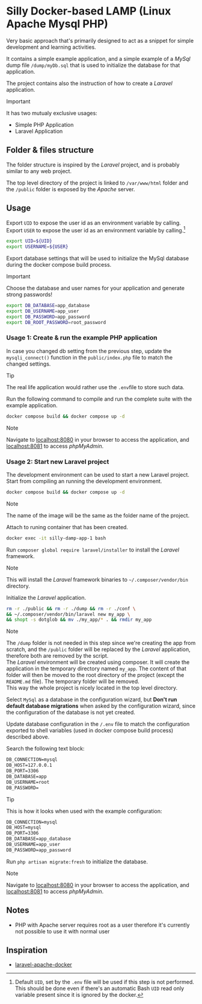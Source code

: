 # Silly Docker-based LAMP (Linux Apache Mysql PHP)

Very basic approach that's primarily designed to act as a snippet for simple
development and learning activities.

It contains a simple example application, and a simple example of a _MySql_
dump file `/dump/myDb.sql` that is used to initialize the database for that
application.

The project contains also the instruction of how to create a _Laravel_ application.

> [!IMPORTANT]
> It has two mutualy exclusive usages:
> - Simple PHP Application
> - Laravel Application

## Folder & files structure

The folder structure is inspired by the _Laravel_ project, and is probably
similar to any web project.

The top level directory of the project is linked to `/var/www/html` folder
and the `/public` folder is exposed by the _Apache_ server.

## Usage

Export `UID` to expose the user id as an environment variable by calling.
Export `USER` to expose the user id as an environment variable by calling.[^1]

```sh
export UID=${UID}
export USERNAME=${USER}
```

Export database settings that will be used to initialize the MySql database
during the docker compose build process.

> [!IMPORTANT]
> Choose the database and user names for your application and generate
> strong passwords!

```sh
export DB_DATABASE=app_database
export DB_USERNAME=app_user
export DB_PASSWORD=app_password
export DB_ROOT_PASSWORD=root_password
```

### Usage 1: Create & run the example PHP application

In case you changed db setting from the previous step, update the `mysqli_connect()` function in the
`public/index.php` file to match the changed settings.

> [!TIP]
> The real life application would rather use the `.env`file to store such data.

Run the following command to compile and run the complete suite with the example
application.

```sh
docker compose build && docker compose up -d
```

> [!NOTE]
> Navigate to [localhost:8080](localhost:8080) in your browser to access the
> application, and [localhost:8081](localhost:8081) to access _phpMyAdmin_.

### Usage 2: Start new Laravel project

The development environment can be used to start a new Laravel project. Start
from compiling an running the development environment.

```sh
docker compose build && docker compose up -d
```

> [!NOTE]
> The name of the image will be the same as the folder name of the project.

Attach to runing container that has been created.

```sh
docker exec -it silly-damp-app-1 bash
```

Run `composer global require laravel/installer` to install the _Laravel_ framework.

> [!NOTE]
> This will install the _Laravel_ framework binaries to `~/.composer/vendor/bin`
> directory.

Initialize the _Laravel_ application.

```sh
rm -r ./public && rm -r ./dump && rm -r ./conf \
&& ~/.composer/vendor/bin/laravel new my_app \
&& shopt -s dotglob && mv ./my_app/* . && rmdir my_app
```

> [!NOTE]
> The `/dump` folder is not needed in this step since we're creating the app
> from scratch, and the `/public` folder will be replaced by the _Laravel_
> application, therefore both are removed by the script.  
> The _Laravel_ environment will be created using composer. It will create the
> application in the temporary directory named `my_app`. The content of that
> folder will then be moved to the root directory of the project (except the
> `README.md` file). The temporary folder will be removed.  
> This way the whole project is nicely located in the top level directory.

Select `MySql` as a database in the configuration wizard, but **Don't run default
database migrations** when asked by the configuration wizard, since the
configuration of the database is not yet created.

Update database configuration in the `/.env` file to match the configuration exported
to shell variables (used in docker compose build process) described above.

Search the following text block:

```txt
DB_CONNECTION=mysql
DB_HOST=127.0.0.1
DB_PORT=3306
DB_DATABASE=app
DB_USERNAME=root
DB_PASSWORD=
```

> [!TIP]
> This is how it looks when used with the example configuration:
>
> ```txt
> DB_CONNECTION=mysql
> DB_HOST=mysql
> DB_PORT=3306
> DB_DATABASE=app_database
> DB_USERNAME=app_user
> DB_PASSWORD=app_password
> ```

Run `php artisan migrate:fresh` to initialize the database.

> [!NOTE]
> Navigate to [localhost:8080](localhost:8080) in your browser to access the
> application, and [localhost:8081](localhost:8081) to access _phpMyAdmin_.

[^1]:
    Default `UID`, set by the `.env` file will be used if this step is not performed.
    This should be done even if there's an automatic Bash `UID` read only variable
    present since it is ignored by the docker.

## Notes

- PHP with Apache server requires root as a user therefore it's currently not
  possible to use it with normal user

## Inspiration

- [laravel-apache-docker](https://github.com/veevidify/laravel-apache-docker/tree/master)
